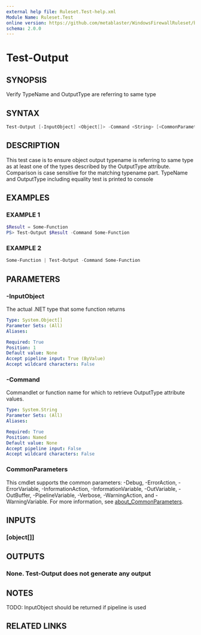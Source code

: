 ```yaml
---
external help file: Ruleset.Test-help.xml
Module Name: Ruleset.Test
online version: https://github.com/metablaster/WindowsFirewallRuleset/blob/master/Modules/Ruleset.Test/Help/en-US/Test-Output.md
schema: 2.0.0
---
```


# Test-Output

## SYNOPSIS

Verify TypeName and OutputType are referring to same type

## SYNTAX

```powershell
Test-Output [-InputObject] <Object[]> -Command <String> [<CommonParameters>]
```

## DESCRIPTION

This test case is to ensure object output typename is referring to
same type as at least one of the types described by the OutputType attribute.
Comparison is case sensitive for the matching typename part.
TypeName and OutputType including equality test is printed to console

## EXAMPLES

### EXAMPLE 1

```powershell
$Result = Some-Function
PS> Test-Output $Result -Command Some-Function
```

### EXAMPLE 2

```powershell
Some-Function | Test-Output -Command Some-Function
```

## PARAMETERS

### -InputObject

The actual .NET type that some function returns

```yaml
Type: System.Object[]
Parameter Sets: (All)
Aliases:

Required: True
Position: 1
Default value: None
Accept pipeline input: True (ByValue)
Accept wildcard characters: False
```

### -Command

Commandlet or function name for which to retrieve OutputType attribute values.

```yaml
Type: System.String
Parameter Sets: (All)
Aliases:

Required: True
Position: Named
Default value: None
Accept pipeline input: False
Accept wildcard characters: False
```

### CommonParameters

This cmdlet supports the common parameters: -Debug, -ErrorAction, -ErrorVariable, -InformationAction, -InformationVariable, -OutVariable, -OutBuffer, -PipelineVariable, -Verbose, -WarningAction, and -WarningVariable. For more information, see [about_CommonParameters](http://go.microsoft.com/fwlink/?LinkID=113216).

## INPUTS

### [object[]]

## OUTPUTS

### None. Test-Output does not generate any output

## NOTES

TODO: InputObject should be returned if pipeline is used

## RELATED LINKS
